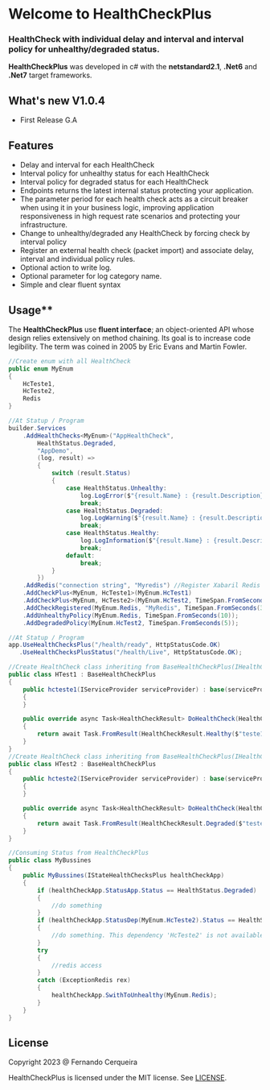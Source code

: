 # **Welcome to HealthCheckPlus**

### **HealthCheck with individual delay and interval and interval policy for unhealthy/degraded status.**

**HealthCheckPlus** was developed in c# with the **netstandard2.1**, **.Net6** and **.Net7** target frameworks.

## What's new V1.0.4

- First Release G.A

## Features

- Delay and interval for each HealthCheck
- Interval policy for unhealthy status for each HealthCheck
- Interval policy for degraded status for each HealthCheck
- Endpoints returns the latest internal status protecting your application.
- The parameter period for each health check acts as a circuit breaker when using it in your business logic, improving application responsiveness in high request rate scenarios and protecting your infrastructure.
- Change to unhealthy/degraded any HealthCheck by forcing check by interval policy
- Register an external health check (packet import) and associate delay, interval and individual policy rules.
- Optional action to write log.
- Optional parameter for log category name.
- Simple and clear fluent syntax

## Usage**

The **HealthCheckPlus** use **fluent interface**; an object-oriented API whose design relies extensively on method chaining. Its goal is to increase code legibility. The term was coined in 2005 by Eric Evans and Martin Fowler.


```csharp
//Create enum with all HealthCheck
public enum MyEnum
{
    HcTeste1,
    HcTeste2,
    Redis
}
```

```csharp
//At Statup / Program
builder.Services
    .AddHealthChecks<MyEnum>("AppHealthCheck", 
        HealthStatus.Degraded,
        "AppDemo", 
        (log, result) => 
        {
            switch (result.Status)
            {
                case HealthStatus.Unhealthy:
                    log.LogError($"{result.Name} : {result.Description} : {result.Status} : {result.ElapsedTime} : {result.Date}");
                    break;
                case HealthStatus.Degraded:
                    log.LogWarning($"{result.Name} : {result.Description} : {result.Status} : {result.ElapsedTime} : {result.Date}");
                    break;
                case HealthStatus.Healthy:
                    log.LogInformation($"{result.Name} : {result.Description} : {result.Status} : {result.ElapsedTime} : {result.Date}");
                    break;
                default:
                    break;
            }
        })
    .AddRedis("connection string", "Myredis") //Register Xabaril Redis HealthCheck
    .AddCheckPlus<MyEnum, HcTeste1>(MyEnum.HcTest1)
    .AddCheckPlus<MyEnum, HcTeste2>(MyEnum.HcTest2, TimeSpan.FromSeconds(10), TimeSpan.FromSeconds(20), failureStatus: HealthStatus.Degraded)
    .AddCheckRegistered(MyEnum.Redis, "MyRedis", TimeSpan.FromSeconds(30), TimeSpan.FromSeconds(30))
    .AddUnhealthyPolicy(MyEnum.Redis, TimeSpan.FromSeconds(10));
    .AddDegradedPolicy(MyEnum.HcTest2, TimeSpan.FromSeconds(5));
```

```csharp
//At Statup / Program
app.UseHealthChecksPlus("/health/ready", HttpStatusCode.OK)
   .UseHealthChecksPlusStatus("/health/Live", HttpStatusCode.OK);
```

```csharp
//Create HealthCheck class inheriting from BaseHealthCheckPlus(IHealthCheck)
public class HTest1 : BaseHealthCheckPlus
{
    public hcteste1(IServiceProvider serviceProvider) : base(serviceProvider)
    {
    }

    public override async Task<HealthCheckResult> DoHealthCheck(HealthCheckContext context, CancellationToken cancellationToken)
    {
        return await Task.FromResult(HealthCheckResult.Healthy($"teste1"));
    }
}
//Create HealthCheck class inheriting from BaseHealthCheckPlus(IHealthCheck)
public class HTest2 : BaseHealthCheckPlus
{
    public hcteste2(IServiceProvider serviceProvider) : base(serviceProvider)
    {
    }

    public override async Task<HealthCheckResult> DoHealthCheck(HealthCheckContext context, CancellationToken cancellationToken)
    {
        return await Task.FromResult(HealthCheckResult.Degraded($"teste2"));
    }
}
```

```csharp
//Consuming Status from HealthCheckPlus
public class MyBussines
{
    public MyBussines(IStateHealthChecksPlus healthCheckApp)
    {
        if (healthCheckApp.StatusApp.Status == HealthStatus.Degraded)
        { 
            //do something
        }
        if (healthCheckApp.StatusDep(MyEnum.HcTeste2).Status == HealthStatus.Unhealthy)
        { 
            //do something. This dependency 'HcTeste2' is not available
        }
        try
        {
            //redis access
        }
        catch (ExceptionRedis rex)
        {
            healthCheckApp.SwithToUnhealthy(MyEnum.Redis);
        }
    }
}
```

## License

Copyright 2023 @ Fernando Cerqueira

HealthCheckPlus is licensed under the MIT license. See [LICENSE](https://github.com/FRACerqueira/HealthCheckPlus/blob/master/LICENSE).

